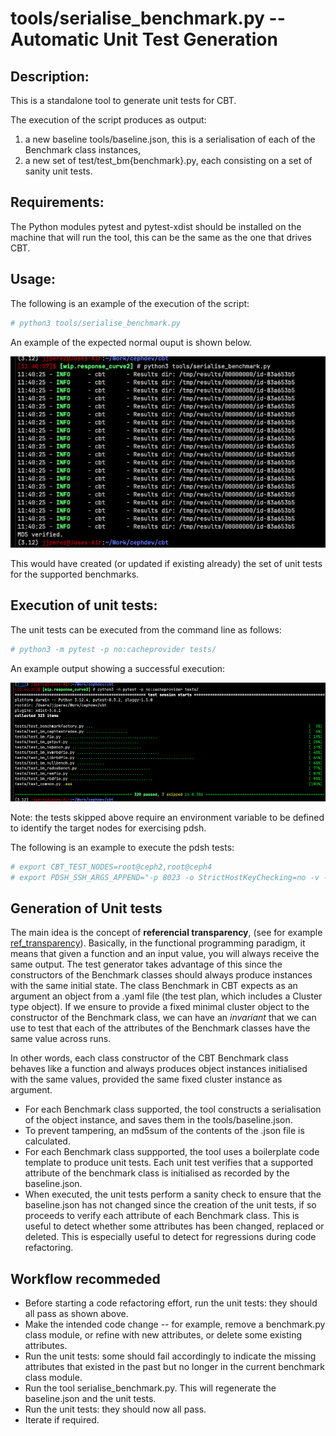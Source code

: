 # tools/serialise_benchmark.py -- Automatic Unit Test Generation

## Description:

This is a standalone tool to generate unit tests for CBT. 

The execution of the script produces as output:

1. a new baseline tools/baseline.json, this is a serialisation of each of the Benchmark class instances,
2. a new set of test/test_bm{benchmark}.py, each consisting on a set of sanity unit tests.

## Requirements:

The Python modules pytest and pytest-xdist should be installed on the machine that will run the tool, this can be the same as the one that drives CBT.

## Usage:

The following is an example of the execution of the script:

```bash
# python3 tools/serialise_benchmark.py
```
An example of the expected normal ouput is shown below.

![cbt_utests_gen](./cbt_utests_gen.png)

This would have created (or updated if existing already) the set of unit tests for the supported benchmarks.

## Execution of unit tests:

The unit tests can be executed from the command line as follows:

```bash
# python3 -m pytest -p no:cacheprovider tests/
```
An example output showing a successful execution:

![cbt_utests_run](./cbt_utests_run.png)

Note: the tests skipped above require an environment variable to be defined to identify the target nodes 
for exercising pdsh.

The following is an example to execute the pdsh tests:

```bash
# export CBT_TEST_NODES=root@ceph2,root@ceph4
# export PDSH_SSH_ARGS_APPEND="-p 8023 -o StrictHostKeyChecking=no -v -E /tmp/ssh.out"
```

## Generation of Unit tests

The main idea is the concept of **referencial transparency**, (see for example [ref_transparency](https://stackoverflow.com/questions/210835/what-is-referential-transparency)). Basically, in the functional programming
paradigm, it means that given a function and an input value, you will always receive the same output. The test
generator takes advantage of this since the constructors of the Benchmark classes should always produce instances
with the same initial state. The class Benchmark in CBT expects as an argument an object from a .yaml file (the test plan, which includes a Cluster type object). If we ensure to provide a fixed minimal cluster object to the
constructor of the Benchmark class, we can have an _invariant_ that we can use to test that each of the attributes
of the Benchmark classes have the same value across runs.

In other words, each class constructor of the CBT Benchmark class behaves like a function and always produces
object instances initialised with the same values, provided the same fixed cluster instance as argument.


* For each Benchmark class supported, the tool constructs a serialisation of the object instance, and saves them
in the tools/baseline.json.
* To prevent tampering, an md5sum of the contents of the .json file is calculated.
* For each Benchmark class suppported, the tool uses a boilerplate code template to produce unit tests. Each unit test verifies that a supported attribute of the benchmark class is initialised as recorded by the baseline.json.
* When executed, the unit tests perform a sanity check to ensure that the baseline.json has not changed since the creation of the unit tests, if so proceeds to verify each attribute of each Benchmark class. This is useful to detect
whether some attributes has been changed, replaced or deleted. This is especially useful to detect for regressions
during code refactoring.


## Workflow recommeded


* Before starting a code refactoring effort, run the unit tests: they should all pass as shown above.
* Make the intended code change -- for example, remove a benchmark.py class module, or refine with new attributes,
or delete some existing attributes.
* Run the unit tests: some should fail accordingly to indicate the missing attributes that existed in the past but no longer in the current benchmark class module. 
* Run the tool serialise_benchmark.py. This will regenerate the baseline.json and the unit tests.
* Run the unit tests: they should now all pass.
* Iterate if required.
